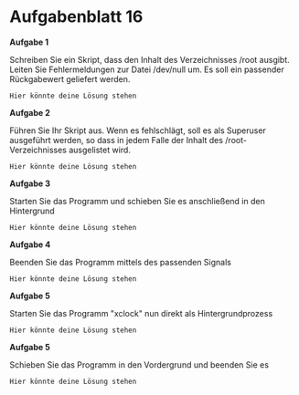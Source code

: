 # Aufgabenblatt 16

**Aufgabe 1**

Schreiben Sie ein Skript, dass den Inhalt des Verzeichnisses /root ausgibt. Leiten Sie Fehlermeldungen zur Datei /dev/null um. Es soll ein passender Rückgabewert geliefert werden.

`Hier könnte deine Lösung stehen`

**Aufgabe 2**

Führen Sie Ihr Skript aus. Wenn es fehlschlägt, soll es als Superuser ausgeführt werden, so dass in jedem Falle der Inhalt des /root-Verzeichnisses ausgelistet wird.

`Hier könnte deine Lösung stehen`


**Aufgabe 3**

Starten Sie das Programm und schieben Sie es anschließend in den Hintergrund

`Hier könnte deine Lösung stehen`


**Aufgabe 4**

Beenden Sie das Programm mittels des passenden Signals

`Hier könnte deine Lösung stehen`


**Aufgabe 5**

Starten Sie das Programm "xclock" nun direkt als Hintergrundprozess

`Hier könnte deine Lösung stehen`


**Aufgabe 5**

Schieben Sie das Programm in den Vordergrund und beenden Sie es

`Hier könnte deine Lösung stehen`
